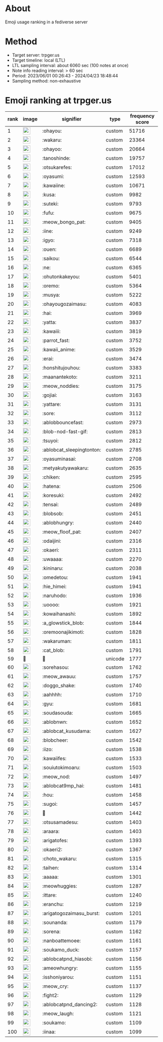 # About
Emoji usage ranking in a fediverse server

# Method
- Target server: trpger.us
- Target timeline: local (LTL)
- LTL sampling interval: about 6060 sec (100 notes at once)
- Note info reading interval: > 60 sec
- Period: 2023/06/01 00:26:43 - 2024/04/23 18:48:44 
- Sampling method: non-exhaustive

# Emoji ranking at trpger.us

|rank|image|signifier|type|frequency score|
|----|----|----|----|----|
|1|<img height="24" src="https://trpger.us/emoji/ohayou.webp">|:ohayou:|custom|51716|
|2|<img height="24" src="https://trpger.us/emoji/wakaru.webp">|:wakaru:|custom|23364|
|3|<img height="24" src="https://trpger.us/emoji/ohayoo.webp">|:ohayoo:|custom|20664|
|4|<img height="24" src="https://trpger.us/emoji/tanoshinde.webp">|:tanoshinde:|custom|19757|
|5|<img height="24" src="https://trpger.us/emoji/otsukarefes.webp">|:otsukarefes:|custom|17012|
|6|<img height="24" src="https://trpger.us/emoji/oyasumi.webp">|:oyasumi:|custom|12593|
|7|<img height="24" src="https://trpger.us/emoji/kawaiine.webp">|:kawaiine:|custom|10671|
|8|<img height="24" src="https://trpger.us/emoji/kusa.webp">|:kusa:|custom|9982|
|9|<img height="24" src="https://trpger.us/emoji/suteki.webp">|:suteki:|custom|9793|
|10|<img height="24" src="https://trpger.us/emoji/fufu.webp">|:fufu:|custom|9675|
|11|<img height="24" src="https://trpger.us/emoji/meow_bongo_pat.webp">|:meow_bongo_pat:|custom|9405|
|12|<img height="24" src="https://trpger.us/emoji/iine.webp">|:iine:|custom|9249|
|13|<img height="24" src="https://trpger.us/emoji/igyo.webp">|:igyo:|custom|7318|
|14|<img height="24" src="https://trpger.us/emoji/ouen.webp">|:ouen:|custom|6689|
|15|<img height="24" src="https://trpger.us/emoji/saikou.webp">|:saikou:|custom|6544|
|16|<img height="24" src="https://trpger.us/emoji/ne.webp">|:ne:|custom|6365|
|17|<img height="24" src="https://trpger.us/emoji/ohutonkakeyou.webp">|:ohutonkakeyou:|custom|5401|
|18|<img height="24" src="https://trpger.us/emoji/oremo.webp">|:oremo:|custom|5364|
|19|<img height="24" src="https://trpger.us/emoji/musya.webp">|:musya:|custom|5222|
|20|<img height="24" src="https://trpger.us/emoji/ohayougozaimasu.webp">|:ohayougozaimasu:|custom|4083|
|21|<img height="24" src="https://trpger.us/emoji/hai.webp">|:hai:|custom|3969|
|22|<img height="24" src="https://trpger.us/emoji/yatta.webp">|:yatta:|custom|3837|
|23|<img height="24" src="https://trpger.us/emoji/kawaiii.webp">|:kawaiii:|custom|3819|
|24|<img height="24" src="https://trpger.us/emoji/parrot_fast.webp">|:parrot_fast:|custom|3752|
|25|<img height="24" src="https://trpger.us/emoji/kawaii_anime.webp">|:kawaii_anime:|custom|3529|
|26|<img height="24" src="https://trpger.us/emoji/erai.webp">|:erai:|custom|3474|
|27|<img height="24" src="https://trpger.us/emoji/honshitujouhou.webp">|:honshitujouhou:|custom|3383|
|28|<img height="24" src="https://trpger.us/emoji/maanantekoto.webp">|:maanantekoto:|custom|3211|
|29|<img height="24" src="https://trpger.us/emoji/meow_noddies.webp">|:meow_noddies:|custom|3175|
|30|<img height="24" src="https://trpger.us/emoji/gojiai.webp">|:gojiai:|custom|3163|
|31|<img height="24" src="https://trpger.us/emoji/yattare.webp">|:yattare:|custom|3131|
|32|<img height="24" src="https://trpger.us/emoji/sore.webp">|:sore:|custom|3112|
|33|<img height="24" src="https://trpger.us/emoji/ablobbouncefast.webp">|:ablobbouncefast:|custom|2973|
|34|<img height="24" src="https://trpger.us/emoji/blob-nod-fast-gif.webp">|:blob-nod-fast-gif:|custom|2813|
|35|<img height="24" src="https://trpger.us/emoji/tsuyoi.webp">|:tsuyoi:|custom|2812|
|36|<img height="24" src="https://trpger.us/emoji/ablobcat_sleepingtonton.webp">|:ablobcat_sleepingtonton:|custom|2785|
|37|<img height="24" src="https://trpger.us/emoji/oyasuminasai.webp">|:oyasuminasai:|custom|2708|
|38|<img height="24" src="https://trpger.us/emoji/metyakutyawakaru.webp">|:metyakutyawakaru:|custom|2635|
|39|<img height="24" src="https://trpger.us/emoji/chiken.webp">|:chiken:|custom|2595|
|40|<img height="24" src="https://trpger.us/emoji/hatena.webp">|:hatena:|custom|2506|
|41|<img height="24" src="https://trpger.us/emoji/koresuki.webp">|:koresuki:|custom|2492|
|42|<img height="24" src="https://trpger.us/emoji/tensai.webp">|:tensai:|custom|2489|
|43|<img height="24" src="https://trpger.us/emoji/blobsob.webp">|:blobsob:|custom|2451|
|44|<img height="24" src="https://trpger.us/emoji/ablobhungry.webp">|:ablobhungry:|custom|2440|
|45|<img height="24" src="https://trpger.us/emoji/meow_floof_pat.webp">|:meow_floof_pat:|custom|2407|
|46|<img height="24" src="https://trpger.us/emoji/odaijini.webp">|:odaijini:|custom|2316|
|47|<img height="24" src="https://trpger.us/emoji/okaeri.webp">|:okaeri:|custom|2311|
|48|<img height="24" src="https://trpger.us/emoji/uwaaaa.webp">|:uwaaaa:|custom|2270|
|49|<img height="24" src="https://trpger.us/emoji/kininaru.webp">|:kininaru:|custom|2038|
|50|<img height="24" src="https://trpger.us/emoji/omedetou.webp">|:omedetou:|custom|1941|
|51|<img height="24" src="https://trpger.us/emoji/hie_himei.webp">|:hie_himei:|custom|1941|
|52|<img height="24" src="https://trpger.us/emoji/naruhodo.webp">|:naruhodo:|custom|1936|
|53|<img height="24" src="https://trpger.us/emoji/uoooo.webp">|:uoooo:|custom|1921|
|54|<img height="24" src="https://trpger.us/emoji/kowaihanashi.webp">|:kowaihanashi:|custom|1892|
|55|<img height="24" src="https://trpger.us/emoji/a_glowstick_blob.webp">|:a_glowstick_blob:|custom|1844|
|56|<img height="24" src="https://trpger.us/emoji/oremoonajikimoti.webp">|:oremoonajikimoti:|custom|1828|
|57|<img height="24" src="https://trpger.us/emoji/wakaruman.webp">|:wakaruman:|custom|1811|
|58|<img height="24" src="https://trpger.us/emoji/cat_blob.webp">|:cat_blob:|custom|1791|
|59|🍮|🍮|unicode|1777|
|60|<img height="24" src="https://trpger.us/emoji/sorehasou.webp">|:sorehasou:|custom|1762|
|61|<img height="24" src="https://trpger.us/emoji/meow_awauu.webp">|:meow_awauu:|custom|1757|
|62|<img height="24" src="https://trpger.us/emoji/doggo_shake.webp">|:doggo_shake:|custom|1740|
|63|<img height="24" src="https://trpger.us/emoji/aahhhh.webp">|:aahhhh:|custom|1710|
|64|<img height="24" src="https://trpger.us/emoji/gyu.webp">|:gyu:|custom|1681|
|65|<img height="24" src="https://trpger.us/emoji/soudasouda.webp">|:soudasouda:|custom|1665|
|66|<img height="24" src="https://trpger.us/emoji/ablobnwn.webp">|:ablobnwn:|custom|1652|
|67|<img height="24" src="https://trpger.us/emoji/ablobcat_kusudama.webp">|:ablobcat_kusudama:|custom|1627|
|68|<img height="24" src="https://trpger.us/emoji/blobcheer.webp">|:blobcheer:|custom|1542|
|69|<img height="24" src="https://trpger.us/emoji/iizo.webp">|:iizo:|custom|1538|
|70|<img height="24" src="https://trpger.us/emoji/kawaiifes.webp">|:kawaiifes:|custom|1533|
|71|<img height="24" src="https://trpger.us/emoji/souiutokimoaru.webp">|:souiutokimoaru:|custom|1503|
|72|<img height="24" src="https://trpger.us/emoji/meow_nod.webp">|:meow_nod:|custom|1497|
|73|<img height="24" src="https://trpger.us/emoji/ablobcat9mp_hai.webp">|:ablobcat9mp_hai:|custom|1481|
|74|<img height="24" src="https://trpger.us/emoji/hou.webp">|:hou:|custom|1458|
|75|<img height="24" src="https://trpger.us/emoji/sugoi.webp">|:sugoi:|custom|1457|
|76|<img height="24" src="https://trpger.us/emoji/birthday.webp">|:birthday:|custom|1442|
|77|<img height="24" src="https://trpger.us/emoji/otsusamadesu.webp">|:otsusamadesu:|custom|1403|
|78|<img height="24" src="https://trpger.us/emoji/araara.webp">|:araara:|custom|1403|
|79|<img height="24" src="https://trpger.us/emoji/arigatofes.webp">|:arigatofes:|custom|1393|
|80|<img height="24" src="https://trpger.us/emoji/okaeri2.webp">|:okaeri2:|custom|1367|
|81|<img height="24" src="https://trpger.us/emoji/choto_wakaru.webp">|:choto_wakaru:|custom|1315|
|82|<img height="24" src="https://trpger.us/emoji/taihen.webp">|:taihen:|custom|1314|
|83|<img height="24" src="https://trpger.us/emoji/aaaaa.webp">|:aaaaa:|custom|1301|
|84|<img height="24" src="https://trpger.us/emoji/meowhuggies.webp">|:meowhuggies:|custom|1287|
|85|<img height="24" src="https://trpger.us/emoji/ittare.webp">|:ittare:|custom|1240|
|86|<img height="24" src="https://trpger.us/emoji/eranchu.webp">|:eranchu:|custom|1219|
|87|<img height="24" src="https://trpger.us/emoji/arigatogozaimasu_burst.webp">|:arigatogozaimasu_burst:|custom|1201|
|88|<img height="24" src="https://trpger.us/emoji/sounanda.webp">|:sounanda:|custom|1179|
|89|<img height="24" src="https://trpger.us/emoji/sorena.webp">|:sorena:|custom|1162|
|90|<img height="24" src="https://trpger.us/emoji/nanboattemoee.webp">|:nanboattemoee:|custom|1161|
|91|<img height="24" src="https://trpger.us/emoji/soukamo_duck.webp">|:soukamo_duck:|custom|1157|
|92|<img height="24" src="https://trpger.us/emoji/ablobcatpnd_hiasobi.webp">|:ablobcatpnd_hiasobi:|custom|1156|
|93|<img height="24" src="https://trpger.us/emoji/ameowhungry.webp">|:ameowhungry:|custom|1155|
|94|<img height="24" src="https://trpger.us/emoji/isshoniyarou.webp">|:isshoniyarou:|custom|1151|
|95|<img height="24" src="https://trpger.us/emoji/meow_cry.webp">|:meow_cry:|custom|1137|
|96|<img height="24" src="https://trpger.us/emoji/fight2.webp">|:fight2:|custom|1129|
|97|<img height="24" src="https://trpger.us/emoji/ablobcatpnd_dancing2.webp">|:ablobcatpnd_dancing2:|custom|1128|
|98|<img height="24" src="https://trpger.us/emoji/meow_laugh.webp">|:meow_laugh:|custom|1121|
|99|<img height="24" src="https://trpger.us/emoji/soukamo.webp">|:soukamo:|custom|1109|
|100|<img height="24" src="https://trpger.us/emoji/iinaa.webp">|:iinaa:|custom|1099|
